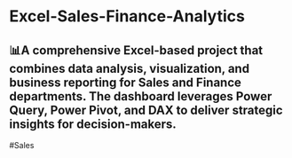 # Excel-Sales-Finance-Analytics
📊A comprehensive Excel-based project that combines data analysis, visualization, and business reporting for Sales and Finance departments. The dashboard leverages Power Query, Power Pivot, and DAX to deliver strategic insights for decision-makers.
------------------------------------------------------------
#Sales


